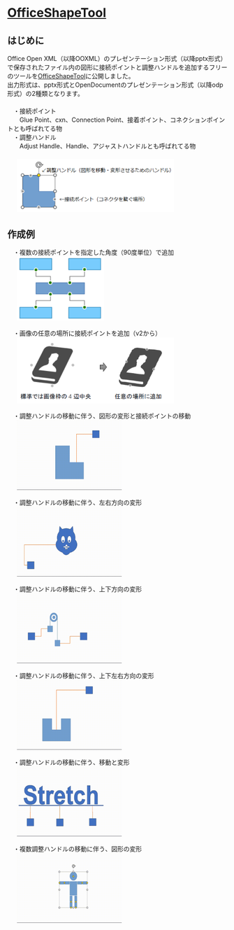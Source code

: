 # [OfficeShapeTool](https://github.com/Yz-Filer/OfficeShapeTool)
## はじめに
Office Open XML（以降OOXML）のプレゼンテーション形式（以降pptx形式）で保存されたファイル内の図形に接続ポイントと調整ハンドルを追加するフリーのツールを[OfficeShapeTool](https://www.vector.co.jp/soft/winnt/business/se526365.html)に公開しました。  
出力形式は、pptx形式とOpenDocumentのプレゼンテーション形式（以降odp形式）の2種類となります。  
　  
　・接続ポイント  
　　Glue Point、cxn、Connection Point、接着ポイント、コネクションポイントとも呼ばれてる物  
　・調整ハンドル  
　　Adjust Handle、Handle、アジャストハンドルとも呼ばれてる物  
　  
　<kbd> <img src="image/point_handle.png" width="360" /> </kdb>  

## 作成例
　・複数の接続ポイントを指定した角度（90度単位）で追加  
　<kbd> <img src="image/cxn1.png" width="200" /> </kdb>  

　・画像の任意の場所に接続ポイントを追加（v2から）  
　<kbd> <img src="image/cxn2.png" width="360" /> </kdb>  

　・調整ハンドルの移動に伴う、図形の変形と接続ポイントの移動  
　<kbd> <img src="image/hdl1.gif" width="240" /> </kdb>  

　・調整ハンドルの移動に伴う、左右方向の変形  
　<kbd> <img src="image/hdl3.gif" width="240" /> </kdb>  

　・調整ハンドルの移動に伴う、上下方向の変形  
　<kbd> <img src="image/hdl4.gif" width="240" /> </kdb>  

　・調整ハンドルの移動に伴う、上下左右方向の変形  
　<kbd> <img src="image/hdl2.gif" width="240" /> </kdb>  

　・調整ハンドルの移動に伴う、移動と変形  
　<kbd> <img src="image/hdl5.gif" width="240" /> </kdb>  

　・複数調整ハンドルの移動に伴う、図形の変形  
　<kbd> <img src="image/hdl6.gif" width="240" /> </kdb> 

